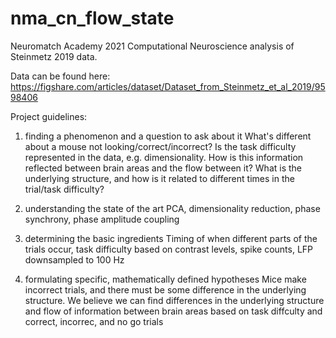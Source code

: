 # nma_cn_flow_state
Neuromatch Academy 2021 Computational Neuroscience analysis of Steinmetz 2019 data.

Data can be found here: https://figshare.com/articles/dataset/Dataset_from_Steinmetz_et_al_2019/9598406

Project guidelines:

1. finding a phenomenon and a question to ask about it
  What's different about a mouse not looking/correct/incorrect? Is the task difficulty represented in the data, e.g. dimensionality. How is this information reflected between brain areas and the flow between it? What is the underlying structure, and how is it related to different times in the trial/task difficulty?

2. understanding the state of the art
  PCA, dimensionality reduction, phase synchrony, phase amplitude coupling

3. determining the basic ingredients
  Timing of when different parts of the trials occur, task difficulty based on contrast levels, spike counts, LFP downsampled to 100 Hz

4. formulating specific, mathematically defined hypotheses
  Mice make incorrect trials, and there must be some difference in the underlying structure. We believe we can find differences in the underlying structure and flow of information between brain areas based on task diffculty and correct, incorrec, and no go trials

